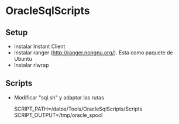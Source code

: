 # OracleSqlScripts
## Setup
* Instalar Instant Client
* Instalar ranger (http://ranger.nongnu.org/). Esta como paquete de Ubuntu
* Instalar rlwrap
 

## Scripts
* Modificar "sql.sh" y adaptar las rutas

	SCRIPT_PATH=/datos/Tools/OracleSqlScripts/Scripts
	SCRIPT_OUTPUT=/tmp/oracle_spool


 

